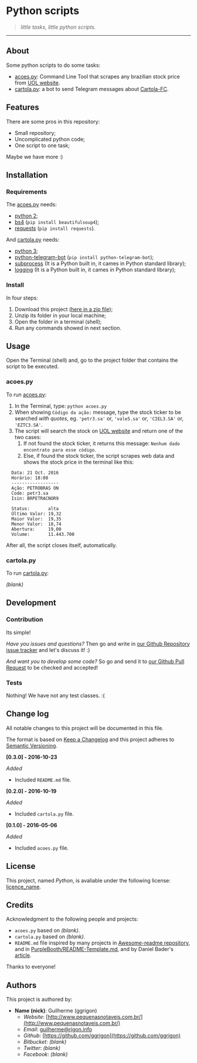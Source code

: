 Python scripts
==============

> *little tasks, little python scripts.*

---

About
-----

Some python scripts to do some tasks:

-	[acoes.py](https://github.com/ggrigon/python/blob/master/acoes.py): Command Line Tool that scrapes any brazilian stock price from [UOL website](http://cotacoes.economia.uol.com.br).
-	[cartola.py](https://github.com/ggrigon/python/blob/master/cartola.py): a bot to send Telegram messages about [Cartola-FC](http://globoesporte.globo.com/cartola-fc).

Features
--------

There are some pros in this repository:

-	Small repository;
-	Uncomplicated python code;
-	One script to one task;

Maybe we have more :)

Installation
------------

### Requirements

The [acoes.py](https://github.com/ggrigon/python/blob/master/acoes.py) needs:

-	[python 2](https://www.python.org/downloads/);
-	[bs4](https://www.crummy.com/software/BeautifulSoup/#Download) (`pip install beautifulsoup4`);
-	[requests](http://docs.python-requests.org/en/master/user/install/) (`pip install requests`).

And [cartola.py](https://github.com/ggrigon/python/blob/master/cartola.py) needs:

-	[python 3](https://www.python.org/downloads/);
-	[python-telegram-bot](https://python-telegram-bot.org/) (`pip install python-telegram-bot`);
-	[subprocess](https://docs.python.org/3/library/subprocess.html) (It is a Python built in, it cames in Python standard library);
-	[logging](https://docs.python.org/3/library/logging.html) (It is a Python built in, it cames in Python standard library);

### Install

In four steps:

1.	Download this project ([here in a zip file](https://github.com/ggrigon/python/archive/master.zip));
2.	Unzip its folder in your local machine;
3.	Open the folder in a terminal (shell);
4.	Run any commands showed in next section.

Usage
-----

Open the Terminal (shell) and, go to the project folder that contains the script to be executed.

### acoes.py

To run [acoes.py](https://github.com/ggrigon/python/blob/master/acoes.py):

1.	In the Terminal, type: `python acoes.py`
2.	When showing `Código da ação:` message, type the stock ticker to be searched *with quotes*, eg. `'petr3.sa'` or, `'vale5.sa'` or, `'CIEL3.SA'` or, `'EZTC3.SA'`.
3.	The script will search the stock on [UOL website](http://cotacoes.economia.uol.com.br) and return one of the two cases:
	1.	If not found the stock ticker, it returns this message: `Nenhum dado encontrato para esse código`.
	2.	Else, if found the stock ticker, the script scrapes web data and shows the stock price in the terminal like this:

```
  Data: 21 Oct. 2016
  Horário: 18:08
  ------------------
  Ação: PETROBRAS ON    
  Code: petr3.sa
  Isin: BRPETRACNOR9

  Status:       alta
  Último Valor: 19,32
  Maior Valor:  19,35
  Menor Valor:  18,74
  Abertura:     19,00
  Volume:       11.443.700
```

After all, the script closes itself, automatically.

### cartola.py

To run [cartola.py](https://github.com/ggrigon/python/blob/master/cartola.py):

*(blank)*

Development
-----------

### Contribution

Its simple!

*Have you issues and questions?* Then go and write in [our Github Repository issue tracker](https://github.com/ggrigon/python/issues) and let's discuss it! :)

*And want you to develop some code?* So go and send it to [our Github Pull Request](https://github.com/ggrigon/python/pulls) to be checked and accepted!

### Tests

Nothing! We have not any test classes. :(

Change log
----------

All notable changes to this project will be documented in this file.

The format is based on [Keep a Changelog](http://keepachangelog.com/) and this project adheres to [Semantic Versioning](http://semver.org/).

**[0.3.0] - 2016-10-23**

*Added*

-	Included `README.md` file.

**[0.2.0] - 2016-10-19**

*Added*

-	Included `cartola.py` file.

**[0.1.0] - 2016-05-06**

*Added*

-	Included `acoes.py` file.

License
-------

This project, named *Python*, is avaliable under the following license: [licence_name](http://www.example.org).

Credits
-------

Acknowledgment to the following people and projects:

-	`acoes.py` based on *(blank)*.
-	`cartola.py` based on *(blank)*.
-	`README.md` file inspired by many projects in [Awesome-readme repository](https://github.com/matiassingers/awesome-readme), and in [PurpleBooth/README-Template.md](https://gist.github.com/PurpleBooth/109311bb0361f32d87a2), and by Daniel Bader's [article](https://dbader.org/blog/write-a-great-readme-for-your-github-project).

Thanks to everyone!

Authors
-------

This project is authored by:

-	**Name (nick)**: Guilherme (ggrigon)
	-	*Website*: [http://www.pequenasnotaveis.com.br/](http://www.pequenasnotaveis.com.br/)
	-	*Email*: [guilherme@rigon.info](mailto:guilherme@rigon.info)
	-	*Github*: [https://github.com/ggrigon](https://github.com/ggrigon)
	-	*Bitbucket*: *(blank)*
	-	*Twitter*: *(blank)*
	-	*Facebook*: *(blank)*
